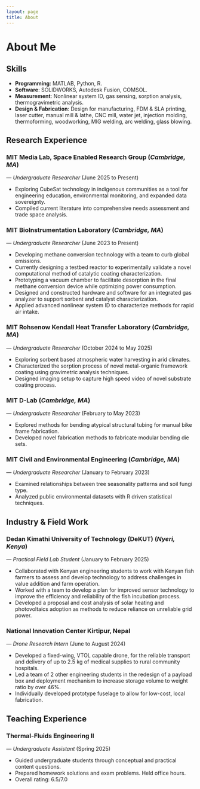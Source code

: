 ```yaml
---
layout: page
title: About
---
```


# About Me

## Skills
- **Programming**: MATLAB, Python, R.
- **Software**: SOLIDWORKS, Autodesk Fusion, COMSOL.
- **Measurement**: Nonlinear system ID, gas sensing, sorption analysis, thermogravimetric analysis.
- **Design & Fabrication**: Design for manufacturing, FDM & SLA printing, laser cutter, manual mill & lathe, CNC mill, water jet, injection molding, thermoforming, woodworking, MIG welding, arc welding, glass blowing.

## Research Experience
### MIT Media Lab, Space Enabled Research Group (*Cambridge, MA*)
— *Undergraduate Researcher* (June 2025 to Present)
- Exploring CubeSat technology in indigenous communities as a tool for engineering education, environmental monitoring, and expanded data sovereignty.
- Compiled current literature into comprehensive needs assessment and trade space analysis.

### MIT BioInstrumentation Laboratory	(*Cambridge, MA*)
— *Undergraduate Researcher*	(June 2023 to Present)
- Developing methane conversion technology with a team to curb global emissions.
- Currently designing a testbed reactor to experimentally validate a novel computational method of catalytic coating characterization.
- Prototyping a vacuum chamber to facilitate desorption in the final methane conversion device while optimizing power consumption.
- Designed and constructed hardware and software for an integrated gas analyzer to support sorbent and catalyst characterization.
- Applied advanced nonlinear system ID to characterize methods for rapid air intake.

### MIT Rohsenow Kendall Heat Transfer Laboratory	(*Cambridge, MA*)
— *Undergraduate Researcher* (October 2024 to May 2025)
- Exploring sorbent based atmospheric water harvesting in arid climates.
- Characterized the sorption process of novel metal-organic framework coating using gravimetric analysis techniques.
- Designed imaging setup to capture high speed video of novel substrate coating process.

### MIT D-Lab	(*Cambridge, MA*)
— *Undergraduate Researcher*	(February to May 2023)
- Explored methods for bending atypical structural tubing for manual bike frame fabrication.
- Developed novel fabrication methods to fabricate modular bending die sets.

### MIT Civil and Environmental Engineering	(*Cambridge, MA*)
— *Undergraduate Researcher* (January to February 2023)
- Examined relationships between tree seasonality patterns and soil fungi type.
- Analyzed public environmental datasets with R driven statistical techniques.

## Industry & Field Work
### Dedan Kimathi University of Technology (DeKUT)	(*Nyeri, Kenya*)
— *Practical Field Lab Student*	(January to February 2025)
- Collaborated with Kenyan engineering students to work with Kenyan fish farmers to assess and develop technology to address challenges in value addition and farm operation.
- Worked with a team to develop a plan for improved sensor technology to improve the efficiency and reliability of the fish incubation process.
- Developed a proposal and cost analysis of solar heating and photovoltaics adoption as methods to reduce reliance on unreliable grid power.

### National Innovation Center	Kirtipur, Nepal
— *Drone Research Intern*	(June to August 2024)
- Developed a fixed-wing, VTOL capable drone, for the reliable transport and delivery of up to 2.5 kg of medical supplies to rural community hospitals.
- Led a team of 2 other engineering students in the redesign of a payload box and deployment mechanism to increase storage volume to weight ratio by over 46%.
- Individually developed prototype fuselage to allow for low-cost, local fabrication.

## Teaching	Experience
### Thermal-Fluids Engineering II
— *Undergraduate Assistant* (Spring 2025)
- Guided undergraduate students through conceptual and practical content questions.
- Prepared homework solutions and exam problems. Held office hours.
- Overall rating: 6.5/7.0	



